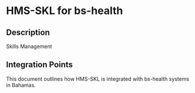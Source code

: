 # HMS-SKL for bs-health

## Description

Skills Management

## Integration Points

This document outlines how HMS-SKL is integrated with bs-health systems in Bahamas.
